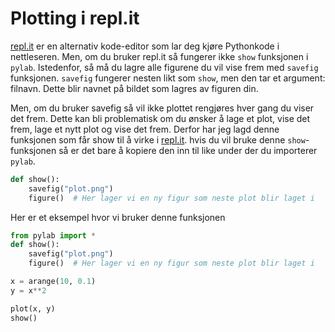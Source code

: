 # Plotting i repl.it

[repl.it](https://repl.it) er en alternativ kode-editor som lar deg kjøre Pythonkode i nettleseren.
Men, om du bruker repl.it så fungerer ikke `show` funksjonen i `pylab`. Istedenfor,
så må du lagre alle figurene du vil vise frem med `savefig` funksjonen. `savefig`
fungerer nesten likt som `show`, men den tar et argument: filnavn. Dette blir navnet
på bildet som lagres av figuren din.

Men, om du bruker savefig så vil ikke plottet rengjøres hver gang du viser det frem.
Dette kan bli problematisk om du ønsker å lage et plot, vise det frem, lage et nytt
plot og vise det frem. Derfor har jeg lagd denne funksjonen som får show til å 
virke i [repl.it](https://repl.it). hvis du vil bruke denne `show`-funksjonen så er det bare å kopiere den 
inn til like under der du importerer `pylab`.

````python
def show():
    savefig("plot.png")
    figure()  # Her lager vi en ny figur som neste plot blir laget i
````

Her er et eksempel hvor vi bruker denne funksjonen

````python
from pylab import *
def show():
    savefig("plot.png")
    figure()  # Her lager vi en ny figur som neste plot blir laget i

x = arange(10, 0.1)
y = x**2

plot(x, y)
show()
````
